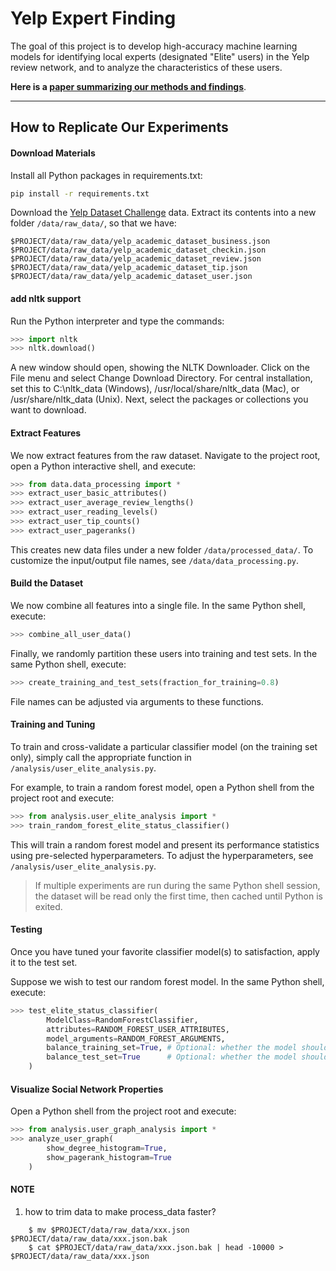 # Yelp Expert Finding

The goal of this project is to develop high-accuracy machine learning models for identifying local experts (designated "Elite" users) in the Yelp review network, and to analyze the characteristics of these users.

__Here is a [paper summarizing our methods and findings](https://goo.gl/Kd1gwK)__.


---
## How to Replicate Our Experiments

#### Download Materials
Install all Python packages in requirements.txt:
```bash
pip install -r requirements.txt
```

Download the [Yelp Dataset Challenge](http://www.yelp.com/dataset_challenge/) data. Extract its contents into a new folder `/data/raw_data/`, so that we have:
```
$PROJECT/data/raw_data/yelp_academic_dataset_business.json
$PROJECT/data/raw_data/yelp_academic_dataset_checkin.json
$PROJECT/data/raw_data/yelp_academic_dataset_review.json
$PROJECT/data/raw_data/yelp_academic_dataset_tip.json
$PROJECT/data/raw_data/yelp_academic_dataset_user.json
```


#### add nltk support 
Run the Python interpreter and type the commands:
```python
>>> import nltk
>>> nltk.download()
```
A new window should open, showing the NLTK Downloader. Click on the File menu and select Change Download Directory. For central installation, set this to C:\nltk_data (Windows), /usr/local/share/nltk_data (Mac), or /usr/share/nltk_data (Unix). Next, select the packages or collections you want to download.



#### Extract Features
We now extract features from the raw dataset. Navigate to the project root, open a Python interactive shell, and execute:
```python
>>> from data.data_processing import *
>>> extract_user_basic_attributes()
>>> extract_user_average_review_lengths()
>>> extract_user_reading_levels()
>>> extract_user_tip_counts()
>>> extract_user_pageranks()
```
This creates new data files under a new folder `/data/processed_data/`. To customize the input/output file names, see `/data/data_processing.py`.


#### Build the Dataset
We now combine all features into a single file. In the same Python shell, execute:
```python
>>> combine_all_user_data()
```

Finally, we randomly partition these users into training and test sets. In the same Python shell, execute:
```python
>>> create_training_and_test_sets(fraction_for_training=0.8)
```
File names can be adjusted via arguments to these functions.


#### Training and Tuning
To train and cross-validate a particular classifier model (on the training set only), simply call the appropriate function in `/analysis/user_elite_analysis.py`.

For example, to train a random forest model, open a Python shell from the project root and execute:
```python
>>> from analysis.user_elite_analysis import *
>>> train_random_forest_elite_status_classifier()
```
This will train a random forest model and present its performance statistics using pre-selected hyperparameters. To adjust the hyperparameters, see `/analysis/user_elite_analysis.py`.

> If multiple experiments are run during the same Python shell session, the dataset will be read only the first time, then cached until Python is exited.


#### Testing
Once you have tuned your favorite classifier model(s) to satisfaction, apply it to the test set.

Suppose we wish to test our random forest model. In the same Python shell, execute:
```python
>>> test_elite_status_classifier(
        ModelClass=RandomForestClassifier,
        attributes=RANDOM_FOREST_USER_ATTRIBUTES,
        model_arguments=RANDOM_FOREST_ARGUMENTS,
        balance_training_set=True, # Optional: whether the model should be trained on equally many Elite and non-Elite users
        balance_test_set=True      # Optional: whether the model should be tested on equally many Elite and non-Elite users
    )
```


#### Visualize Social Network Properties
Open a Python shell from the project root and execute:
```python
>>> from analysis.user_graph_analysis import *
>>> analyze_user_graph(
        show_degree_histogram=True,
        show_pagerank_histogram=True
    )
```




#### NOTE

1. how to trim data to make process_data faster?
```
    $ mv $PROJECT/data/raw_data/xxx.json $PROJECT/data/raw_data/xxx.json.bak
    $ cat $PROJECT/data/raw_data/xxx.json.bak | head -10000 > $PROJECT/data/raw_data/xxx.json
    
```